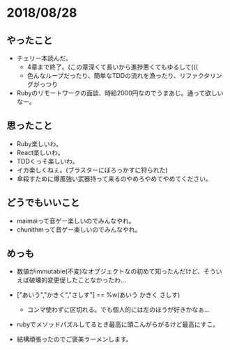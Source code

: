 # 2018/08/28

## やったこと
- チェリー本読んだ。
    - 4章まで終了。(この章深くて長いから進捗悪くてもゆるして(((
    - 色んなループだったり、簡単なTDDの流れを漁ったり、リファクタリングがっつり
- Rubyのリモートワークの面談、時給2000円なのでうまあじ。通って欲しいなー。

## 思ったこと
- Ruby楽しいわ。
- React楽しいわ。
- TDDくっそ楽しいわ。
- イカ楽しくねぇ。(ブラスターにぼろっかすに狩られた)
- 傘殺すために爆風強い武器持って来るのやめろやめてやめてください。

## どうでもいいこと
- maimaiって音ゲー楽しいのでみんなやれ。
- chunithmって音ゲー楽しいのでみんなやれ。

## めっも
- 数値がimmutable(不変)なオブジェクトなの初めて知ったんだけど、そういえば破壊的変更促したことなかったわ...
- ["あいう","かきく","さしす"] == %w(あいう かきく さしす)
    - コンマ使わずに区切れる。でも個人的には左のほうが好きかなぁ...
- rubyでメソッドパズルしてるとき最高に頭こんがらがるけど最高にすこ。

- 結構頑張ったのでご褒美ラーメンします。

